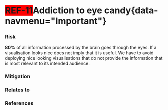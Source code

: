 <span style="background-color:RED;">**REF-11</span>Addiction to eye candy**{data-navmenu="Important"}
=====================================  

### Risk

**80%** of all information processed by the brain goes through the eyes. If a visualisation looks nice does not imply that it is useful. We have to avoid deploying nice looking visualisations that do not provide the information that is most relevant to its intended audience.

### Mitigation

### Relates to

### References